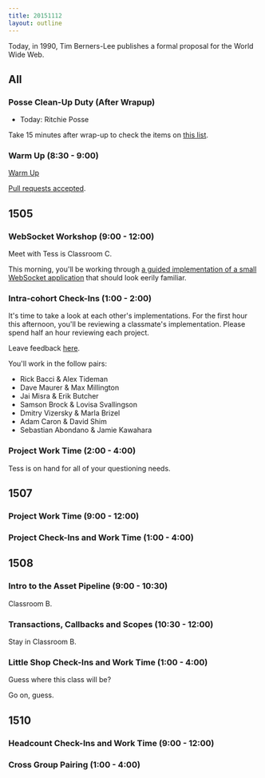 ```yaml
---
title: 20151112
layout: outline
---
```


Today, in 1990, Tim Berners-Lee publishes a formal proposal for the World Wide Web.

## All

### Posse Clean-Up Duty (After Wrapup)

* Today: Ritchie Posse

Take 15 minutes after wrap-up to check the items on [this list](https://gist.github.com/rwarbelow/f5cfe4333402d043ef2e).

### Warm Up (8:30 - 9:00)

[Warm Up](https://thewarmup.herokuapp.com)

[Pull requests accepted](https://github.com/mikedao/the-warm-up).


## 1505

### WebSocket Workshop (9:00 - 12:00)

Meet with Tess is Classroom C.

This morning, you'll be working through [a guided implementation of a small WebSocket application][ww] that should look eerily familiar.

[ww]: https://github.com/turingschool/lesson_plans/blob/master/ruby_04-apis_and_scalability/websockets_workshop.markdown

### Intra-cohort Check-Ins (1:00 - 2:00)

It's time to take a look at each other's implementations. For the first hour this afternoon, you'll be reviewing a classmate's implementation. Please spend half an hour reviewing each project.

Leave feedback [here](https://public.etherpad-mozilla.org/p/real-time-intracohort-1505).

You'll work in the follow pairs:

* Rick Bacci & Alex Tideman
* Dave Maurer & Max Millington
* Jai Misra & Erik Butcher
* Samson Brock & Lovisa Svallingson
* Dmitry Vizersky & Marla Brizel
* Adam Caron & David Shim
* Sebastian Abondano & Jamie Kawahara

### Project Work Time (2:00 - 4:00)

Tess is on hand for all of your questioning needs.

## 1507

### Project Work Time (9:00 - 12:00)

### Project Check-Ins and Work Time (1:00 - 4:00)


## 1508

### Intro to the Asset Pipeline (9:00 - 10:30)

Classroom B.

### Transactions, Callbacks and Scopes (10:30 - 12:00)

Stay in Classroom B.

### Little Shop Check-Ins and Work Time (1:00 - 4:00)

Guess where this class will be?

Go on, guess.


## 1510

### Headcount Check-Ins and Work Time (9:00 - 12:00)

### Cross Group Pairing (1:00 - 4:00)
